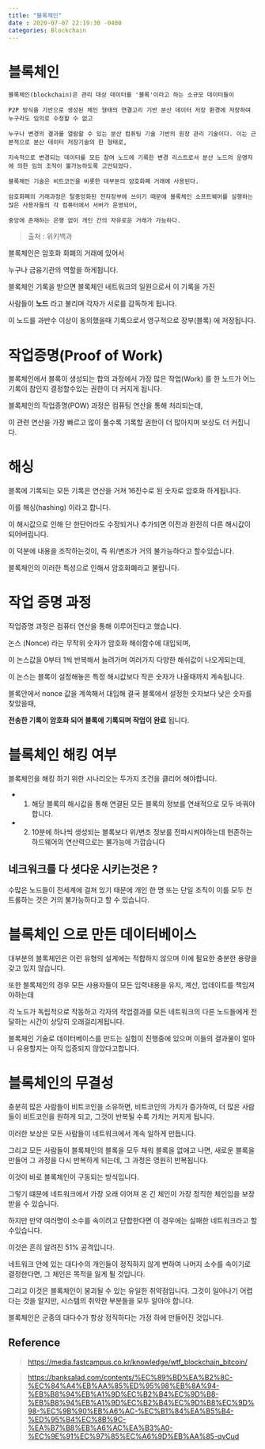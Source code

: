 ```yaml
---
title: "블록체인"
date : 2020-07-07 22:19:30 -0400
categories: Blockchain
---
```




# 블록체인

```
블록체인(blockchain)은 관리 대상 데이터를 '블록'이라고 하는 소규모 데이터들이

P2P 방식을 기반으로 생성된 체인 형태의 연결고리 기반 분산 데이터 저장 환경에 저장하여 누구라도 임의로 수정할 수 없고

누구나 변경의 결과를 열람할 수 있는 분산 컴퓨팅 기술 기반의 원장 관리 기술이다. 이는 근본적으로 분산 데이터 저장기술의 한 형태로,

지속적으로 변경되는 데이터를 모든 참여 노드에 기록한 변경 리스트로서 분산 노드의 운영자에 의한 임의 조작이 불가능하도록 고안되었다.

블록체인 기술은 비트코인을 비롯한 대부분의 암호화폐 거래에 사용된다.

암호화폐의 거래과정은 탈중앙화된 전자장부에 쓰이기 때문에 블록체인 소프트웨어를 실행하는 많은 사용자들의 각 컴퓨터에서 서버가 운영되어,

중앙에 존재하는 은행 없이 개인 간의 자유로운 거래가 가능하다.
```

> 출처 : 위키백과


블록체인은 암호화 화폐의 거래에 있어서 

누구나 금융기관의 역할을 하게됩니다.

블록체인 기록을 받으면 블록체인 네트워크의 일원으로서 이 기록을 가진 


사람들이 **노드** 라고 불리며 각자가 서로를 감독하게 됩니다.

이 노드를 과반수 이상이 동의했을때 기록으로서 영구적으로 장부(블록) 에 저장됩니다.


# 작업증명(Proof of Work)


블록체인에서 블록이 생성되는 합의 과정에서 가장 많은 작업(Work) 를 한 노드가 어느 기록이 참인지 결정할수있는 권한이 더 커지게 됩니다.

블록체인의 작업증명(POW) 과정은 컴퓨팅 연산을 통해 처리되는데,

이 관련 연산을 가장 빠르고 많이 풀수록 기록할 권한이 더 많아지며 보상도 더 커집니다.


# 해싱

블록에 기록되는 모든 기록은 연산을 거쳐 16진수로 된 숫자로 암호화 하게됩니다.

이를 해싱(hashing) 이라고 합니다.

이 해시값으로 인해 단 한단어라도 수정되거나 추가되면 이전과 완전히 다른 해시값이 되어버립니다.

이 덕분에 내용을 조작하는것이, 즉 위/변조가 거의 불가능하다고 할수있습니다.

블록체인의 이러한 특성으로 인해서 암호화폐라고 불립니다.


# 작업 증명 과정

작업증명 과정은 컴퓨터 연산을 통해 이루어진다고 했습니다.

논스 (Nonce) 라는 무작위 숫자가 암호화 해쉬함수에 대입되며,

이 논스값을 0부터 1씩 반복해서 늘려가며 여러가지 다양한 해쉬값이 나오게되는데,

이 논스는 블록이 설정해놓은 특정 해시값보다 작은 숫자가 나올때까지 계속됩니다.

블록안에서 nonce 값을 계쏙해서 대입해 결국 블록에서 설정한 숫자보다 낮은 숫자를 찾았을때,

**전송한 기록이 암호화 되어 블록에 기록되며 작업이 완료** 됩니다.


# 블록체인 해킹 여부

블록체인을 해킹 하기 위한 시나리오는 두가지 조건을 클리어 해야합니다.

- 1. 해당 블록의 해시값을 통해 연결된 모든 블록의 정보를 연쇄적으로 모두 바꿔야합니다.

- 2. 10분에 하나씩 생성되는 블록보다 위/변조 정보를 전파시켜야하는데 현존하는 하드웨어의 연산력으로는 불가능에 가깝습니다


## 네크워크를 다 셧다운 시키는것은 ? 

수많은 노드들이 전세계에 걸쳐 있기 때문에 개인 한 명 또는 단일 조직이 이를 모두 컨트롤하는 것은 거의 불가능하다고 할 수 있습니다.




# 블록체인 으로 만든 데이터베이스

대부분의 블록체인은 이런 유형의 설계에는 적합하지 않으며 이에 필요한 충분한 용량을 갖고 있지 않습니다.

또한 블록체인의 경우 모든 사용자들이 모든 입력내용을 유지, 계산, 업데이트를 책임져야하는데

각 노드가 독립적으로 작동하고 각자의 작업결과를 모든 네트워크의 다른 노드들에게 전달하는 시간이 상당히 오래걸리게됩니다.

블록체인 기술로 데이터베이스를 만드는 실험이 진행중에 있으며 이들의 결과물이 얼마나 유용할지는 아직 입증되지 않았다고합니다.




# 블록체인의 무결성


충분히 많은 사람들이 비트코인을 소유하면, 비트코인의 가치가 증가하여, 더 많은 사람들이 비트코인을 원하게 되고, 그것이 반복될 수록 가치는 커지게 됩니다.

이러한 보상은 모든 사람들이 네트워크에서 계속 일하게 만듭니다.

그리고 모든 사람들이 블록체인의 블록을 모두 채워 블록을 없애고 나면, 새로운 블록을 만들어 그 과정을 다시 반복하게 되는데, 그 과정은 영원히 반복됩니다.

이것이 바로 블록체인이 구동되는 방식입니다.

그렇기 떄문에 네트워크에서 가장 오래 이어져 온 긴 체인이 가장 정직한 체인임을 보장받을 수 있습니다.

하지만 만약 여러명이 소수를 속이려고 단합한다면 이 경우에는 실패한 네트워크라고 할수있습니다.

이것은 흔히 알려진 51% 공격입니다.

네트워크 안에 있는 대다수의 개인들이 정직하지 않게 변하여 나머지 소수를 속이기로 결정한다면, 그 체인은 목적을 잃게 될 것입니다.

그리고 이것은 블록체인이 붕괴될 수 있는 유일한 취약점입니다. 그것이 일어나기 어렵다는 것을 알지만, 시스템의 취약한 부분들을 모두 알아야 합니다.

블록체인은 군중의 대다수가 항상 정직하다는 가정 하에 만들어진 것입니다.


## Reference

> https://media.fastcampus.co.kr/knowledge/wtf_blockchain_bitcoin/

> https://banksalad.com/contents/%EC%89%BD%EA%B2%8C-%EC%84%A4%EB%AA%85%ED%95%98%EB%8A%94-%EB%B8%94%EB%A1%9D%EC%B2%B4%EC%9D%B8-%EB%B8%94%EB%A1%9D%EC%B2%B4%EC%9D%B8%EC%9D%98-%EC%9B%90%EB%A6%AC-%EC%B1%84%EA%B5%B4-%ED%95%B4%EC%8B%9C-%EA%B7%B8%EB%A6%AC%EA%B3%A0-%EC%9E%91%EC%97%85%EC%A6%9D%EB%AA%85-qvCud
